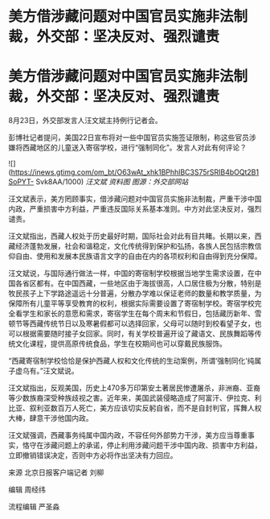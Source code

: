# 美方借涉藏问题对中国官员实施非法制裁，外交部：坚决反对、强烈谴责

# 美方借涉藏问题对中国官员实施非法制裁，外交部：坚决反对、强烈谴责

8月23日，外交部发言人汪文斌主持例行记者会。

彭博社记者提问，美国22日宣布将对一些中国官员实施签证限制，称这些官员涉嫌将西藏地区的儿童送入寄宿学校，进行“强制同化”。发言人对此有何评论？

![](https://inews.gtimg.com/om_bt/O63wAt_xhk1BPhhlBC3S75rSRIB4bOQt2B1SoPYT-
Svk8AA/1000) _汪文斌 资料图 图源：外交部网站_

汪文斌表示，美方罔顾事实，借涉藏问题对中国官员实施非法制裁，严重干涉中国内政，严重损害中方利益，严重违反国际关系基本准则。中方对此坚决反对，强烈谴责。

汪文斌指出，西藏人权处于历史最好时期，国际社会对此有目共睹。长期以来，西藏经济蓬勃发展，社会和谐稳定，文化传统得到保护和弘扬，各族人民包括宗教信仰自由、使用和发展本民族语言文字的自由在内的各项权利和自由得到充分保障。

汪文斌说，与国际通行做法一样，中国的寄宿制学校根据当地学生需求设置，在中国各省区都有。在中国西藏，一些地区由于海拔很高，人口居住极为分散，特别是牧民孩子上下学路途遥远十分普遍，分散办学难以保证老师的数量和教学质量，为保障所有儿童平等享受教育的权利，根据实际需要设置了寄宿制学校。寄宿学校完全看学生和家长的意愿和需求，寄宿学生在每个周末和节假日，包括藏历新年、雪顿节等西藏传统节日以及寒暑假都可以选择回家，父母可以随时到校看望子女，也可以根据需要随时接子女回家。同时，有关学校普遍开设了藏语文、民族舞蹈等传统文化课程，提供高原传统食品，学生在校期间也可以穿戴民族服饰。

“西藏寄宿制学校恰恰是保护西藏人权和文化传统的生动案例，所谓‘强制同化’纯属子虚乌有。”汪文斌说。

汪文斌指出，反观美国，历史上470多万印第安土著居民惨遭屠杀，非洲裔、亚裔等少数族裔深受种族歧视之害。近年来，美国武装侵略造成了阿富汗、伊拉克、利比亚、叙利亚数百万人死亡，美方应该切实反躬自省，而不是自封判官，挥舞人权大棒，肆意干涉他国内政。

汪文斌强调，西藏事务纯属中国内政，不容任何外部势力干涉，美方应当尊重事实，恪守在涉藏问题上的承诺，停止利用涉藏问题干涉中国内政、损害中方利益，立即撤销错误决定，否则中方必将作出坚决有力回应。

来源 北京日报客户端记者 刘柳

编辑 周经纬

流程编辑 严圣淼

